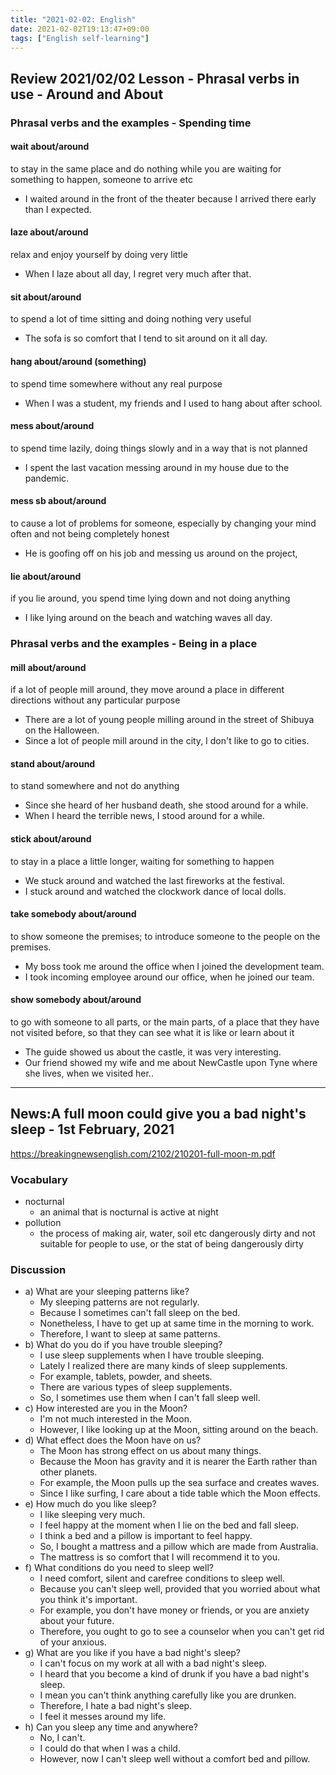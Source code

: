 ```yaml
---
title: "2021-02-02: English"
date: 2021-02-02T19:13:47+09:00
tags: ["English self-learning"]
---
```


## Review 2021/02/02 Lesson - Phrasal verbs in use - Around and About

### Phrasal verbs and the examples - Spending time
#### wait about/around
to stay in the same place and do nothing while you are waiting for something to happen, someone to arrive etc

* I waited around in the front of the theater because I arrived there early than I expected.

#### laze about/around
relax and enjoy yourself by doing very little

* When I laze about all day, I regret very much after that.

#### sit about/around
to spend a lot of time sitting and doing nothing very useful

* The sofa is so comfort that I tend to sit around on it all day.

#### hang about/around (something)
to spend time somewhere without any real purpose

* When I was a student, my friends and I used to hang about after school.

#### mess about/around
to spend time lazily, doing things slowly and in a way that is not planned

* I spent the last vacation messing around in my house due to the pandemic.

#### mess sb about/around
to cause a lot of problems for someone, especially by changing your mind often and not being completely honest

* He is goofing off on his job and messing us around on the project,

#### lie about/around
if you lie around, you spend time lying down and not doing anything

* I like lying around on the beach and watching waves all day.

### Phrasal verbs and the examples - Being in a place

#### mill about/around
if a lot of people mill around, they move around a place in different directions without any particular purpose

* There are a lot of young people milling around in the street of Shibuya on the Halloween.
* Since a lot of people mill around in the city, I don't like to go to cities.

#### stand about/around
to stand somewhere and not do anything

* Since she heard of her husband death, she stood around for a while.
* When I heard the terrible news, I stood around for a while.

#### stick about/around
to stay in a place a little longer, waiting for something to happen

* We stuck around and watched the last fireworks at the festival.
* I stuck around and watched the clockwork dance of local dolls.

#### take somebody about/around
to show someone the premises; to introduce someone to the people on the premises.

* My boss took me around the office when I joined the development team.
* I took incoming employee around our office, when he joined our team.

#### show somebody about/around
to go with someone to all parts, or the main parts, of a place that they have not visited before, so that they can see what it is like or learn about it

* The guide showed us about the castle, it was very interesting.
* Our friend showed my wife and me about NewCastle upon Tyne where she lives, when we visited her..

- - -

## News:A full moon could give you a bad night's sleep - 1st February, 2021

https://breakingnewsenglish.com/2102/210201-full-moon-m.pdf

### Vocabulary

* nocturnal
  - an animal that is nocturnal is active at night
* pollution
  - the process of making air, water, soil etc dangerously dirty and not suitable for people to use, or the stat of being dangerously dirty

### Discussion

* a) What are your sleeping patterns like?
  - My sleeping patterns are not regularly.
  - Because I sometimes can't fall sleep on the bed.
  - Nonetheless, I have to get up at same time in the morning to work.
  - Therefore, I want to sleep at same patterns.
* b) What do you do if you have trouble sleeping?
  - I use sleep supplements when I have trouble sleeping.
  - Lately I realized there are many kinds of sleep supplements.
  - For example, tablets, powder, and sheets.
  - There are various types of sleep supplements.
  - So, I sometimes use them when I can't fall sleep well.
* c) How interested are you in the Moon?
  - I'm not much interested in the Moon.
  - However, I like looking up at the Moon, sitting around on the beach.
* d) What effect does the Moon have on us?
  - The Moon has strong effect on us about many things.
  - Because the Moon has gravity and it is nearer the Earth rather than other planets.
  - For example, the Moon pulls up the sea surface and creates waves.
  - Since I like surfing, I care about a tide table which the Moon effects.
* e) How much do you like sleep?
  - I like sleeping very much.
  - I feel happy at the moment when I lie on the bed and fall sleep.
  - I think a bed and a pillow is important to feel happy.
  - So, I bought a mattress and a pillow which are made from Australia.
  - The mattress is so comfort that I will recommend it to you.
* f) What conditions do you need to sleep well?
  - I need comfort, silent and carefree conditions to sleep well.
  - Because you can't sleep well, provided that you worried about what you think it's important.
  - For example, you don't have money or friends, or you are anxiety about your future.
  - Therefore, you ought to go to see a counselor when you can't get rid of your anxious.
* g) What are you like if you have a bad night's sleep?
  - I can't focus on my work at all with a bad night's sleep.  
  - I heard that you become a kind of drunk if you have a bad night's sleep.
  - I mean you can't think anything carefully like you are drunken.
  - Therefore, I hate a bad night's sleep.
  - I feel it messes around my life.
* h) Can you sleep any time and anywhere?
  - No, I can't.
  - I could do that when I was a child.
  - However, now I can't sleep well without a comfort bed and pillow.
